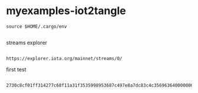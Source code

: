 # myexamples-iot2tangle


```
source $HOME/.cargo/env


```



streams explorer

```

https://explorer.iota.org/mainnet/streams/0/
```


first test


```

2730c8cf01ff314277c68f11a31f3535998953687c497e8a7dc83c4c356963640000000000000000:5cc27d3b9d5f1b2a4aa40307

```
